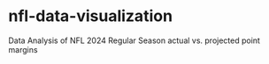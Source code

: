 # nfl-data-visualization
Data Analysis of NFL 2024 Regular Season actual vs. projected point margins
